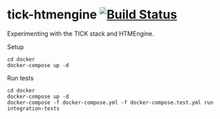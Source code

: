 # tick-htmengine [![Build Status](https://travis-ci.org/DanielMontesDeOca/tick-htmengine.svg?branch=master)](https://travis-ci.org/DanielMontesDeOca/tick-htmengine)

Experimenting with the TICK stack and HTMEngine.

Setup

```
cd docker
docker-compose up -d
```

Run tests

```
cd docker
docker-compose up -d
docker-compose -f docker-compose.yml -f docker-compose.test.yml run integration-tests
```
